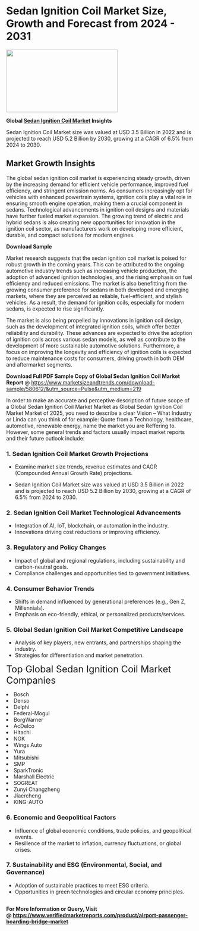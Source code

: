 <H1>Sedan Ignition Coil Market Size, Growth and Forecast from 2024 - 2031</H1><img class="aligncenter size-medium wp-image-584254" src="https://thirdeyenews.in/wp-content/uploads/2024/09/Global-Market-Research-300x168.jpeg" alt="" width="300" height="168" /><p><strong>Global&nbsp;<a href="https://www.marketsizeandtrends.com/download-sample/580612/&amp;utm_source=Pulse&amp;utm_medium=219">Sedan Ignition Coil Market</a> Insights</strong></p><p>Sedan Ignition Coil Market size was valued at USD 3.5 Billion in 2022 and is projected to reach USD 5.2 Billion by 2030, growing at a CAGR of 6.5% from 2024 to 2030.</p><p><h2>Market Growth Insights</h2> <p>The global sedan ignition coil market is experiencing steady growth, driven by the increasing demand for efficient vehicle performance, improved fuel efficiency, and stringent emission norms. As consumers increasingly opt for vehicles with enhanced powertrain systems, ignition coils play a vital role in ensuring smooth engine operation, making them a crucial component in sedans. Technological advancements in ignition coil designs and materials have further fueled market expansion. The growing trend of electric and hybrid sedans is also creating new opportunities for innovation in the ignition coil sector, as manufacturers work on developing more efficient, durable, and compact solutions for modern engines.</p> <p><strong>Download Sample</strong></p> <p>Market research suggests that the sedan ignition coil market is poised for robust growth in the coming years. This can be attributed to the ongoing automotive industry trends such as increasing vehicle production, the adoption of advanced ignition technologies, and the rising emphasis on fuel efficiency and reduced emissions. The market is also benefitting from the growing consumer preference for sedans in both developed and emerging markets, where they are perceived as reliable, fuel-efficient, and stylish vehicles. As a result, the demand for ignition coils, especially for modern sedans, is expected to rise significantly.</p> <p>The market is also being propelled by innovations in ignition coil design, such as the development of integrated ignition coils, which offer better reliability and durability. These advances are expected to drive the adoption of ignition coils across various sedan models, as well as contribute to the development of more sustainable automotive solutions. Furthermore, a focus on improving the longevity and efficiency of ignition coils is expected to reduce maintenance costs for consumers, driving growth in both OEM and aftermarket segments.</p> <p></p><p><span class=""><strong>Download Full PDF Sample Copy of Global Sedan Ignition Coil Market Report</strong> @ <a href="https://www.marketsizeandtrends.com/download-sample/580612/&amp;utm_source=Pulse&amp;utm_medium=219" target="_blank">https://www.marketsizeandtrends.com/download-sample/580612/&amp;utm_source=Pulse&amp;utm_medium=219</a></span></p><p>In order to make an accurate and perceptive description of future scope of a Global&nbsp;Sedan Ignition Coil Market Market as Global&nbsp;Sedan Ignition Coil Market Market of 2025, you need to describe a clear Vision &ndash; What Industry or Linda can you think of for example: Quote from a Technology, healthcare, automotive, renewable energy, name the market you are Reffering to. However, some general trends and factors usually impact market reports and their future outlook include:</p><h3>1.&nbsp;<strong>Sedan Ignition Coil Market Growth Projections</strong></h3><ul><li>Examine market size trends, revenue estimates and CAGR (Compounded Annual Growth Rate) projections.</li><li><p>Sedan Ignition Coil Market size was valued at USD 3.5 Billion in 2022 and is projected to reach USD 5.2 Billion by 2030, growing at a CAGR of 6.5% from 2024 to 2030.</p></li></ul><h3>2.&nbsp;<strong>Sedan Ignition Coil Market Technological Advancements</strong></h3><ul><li>Integration of AI, IoT, blockchain, or automation in the industry.</li><li>Innovations driving cost reductions or improving efficiency.</li></ul><h3>3.&nbsp;<strong>Regulatory and Policy Changes</strong></h3><ul><li>Impact of global and regional regulations, including sustainability and carbon-neutral goals.</li><li>Compliance challenges and opportunities tied to government initiatives.</li></ul><h3>4.&nbsp;<strong>Consumer Behavior Trends</strong></h3><ul><li>Shifts in demand influenced by generational preferences (e.g., Gen Z, Millennials).</li><li>Emphasis on eco-friendly, ethical, or personalized products/services.</li></ul><h3>5.&nbsp;<strong>Global Sedan Ignition Coil Market Competitive Landscape</strong></h3><ul><li>Analysis of key players, new entrants, and partnerships shaping the industry.</li><li>Strategies for differentiation and market penetration.</li></ul><p data-pm-slice="1 1 []"><span style="color: inherit; font-family: inherit; font-size: 25px;">Top Global Sedan Ignition Coil Market Companies</span></p><div class="" data-test-id=""><p><li>Bosch</li><li> Denso</li><li> Delphi</li><li> Federal-Mogul</li><li> BorgWarner</li><li> AcDelco</li><li> Hitachi</li><li> NGK</li><li> Wings Auto</li><li> Yura</li><li> Mitsubishi</li><li> SMP</li><li> SparkTronic</li><li> Marshall Electric</li><li> SOGREAT</li><li> Zunyi Changzheng</li><li> Jiaercheng</li><li> KING-AUTO</li></p></div><h3>6.&nbsp;<strong>Economic and Geopolitical Factors</strong></h3><ul><li>Influence of global economic conditions, trade policies, and geopolitical events.</li><li>Resilience of the market to inflation, currency fluctuations, or global crises.</li></ul><h3>7.&nbsp;<strong>Sustainability and ESG (Environmental, Social, and Governance)</strong></h3><ul><li>Adoption of sustainable practices to meet ESG criteria.</li><li>Opportunities in green technologies and circular economy principles.</li></ul><h2><strong style="font-size: 14px;">For More Information or Query, Visit @&nbsp;</strong><a style="background-color: #ffffff; font-size: 14px;" href="https://www.marketsizeandtrends.com/report/sedan-ignition-coil-market/" target="_blank">https://www.verifiedmarketreports.com/product/airport-passenger-boarding-bridge-market</a></h2>

